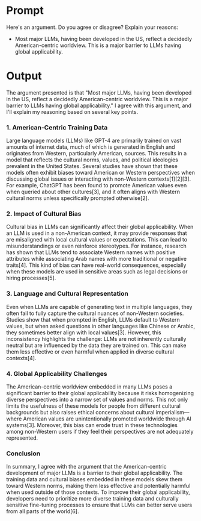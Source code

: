 # Prompt

Here's an argument. Do you agree or disagree? Explain your reasons:

- Most major LLMs, having been developed in the US, reflect a decidedly American-centric worldview. This is a major barrier to LLMs having global applicability.

# Output

The argument presented is that "Most major LLMs, having been developed in the US, reflect a decidedly American-centric worldview. This is a major barrier to LLMs having global applicability." I agree with this argument, and I'll explain my reasoning based on several key points.

### 1. American-Centric Training Data

Large language models (LLMs) like GPT-4 are primarily trained on vast amounts of internet data, much of which is generated in English and originates from Western, particularly American, sources. This results in a model that reflects the cultural norms, values, and political ideologies prevalent in the United States. Several studies have shown that these models often exhibit biases toward American or Western perspectives when discussing global issues or interacting with non-Western contexts\[1]\[2]\[3]. For example, ChatGPT has been found to promote American values even when queried about other cultures\[3], and it often aligns with Western cultural norms unless specifically prompted otherwise\[2].

### 2. Impact of Cultural Bias

Cultural bias in LLMs can significantly affect their global applicability. When an LLM is used in a non-American context, it may provide responses that are misaligned with local cultural values or expectations. This can lead to misunderstandings or even reinforce stereotypes. For instance, research has shown that LLMs tend to associate Western names with positive attributes while associating Arab names with more traditional or negative traits\[4]. This kind of bias can have real-world consequences, especially when these models are used in sensitive areas such as legal decisions or hiring processes\[5].

### 3. Language and Cultural Representation

Even when LLMs are capable of generating text in multiple languages, they often fail to fully capture the cultural nuances of non-Western societies. Studies show that when prompted in English, LLMs default to Western values, but when asked questions in other languages like Chinese or Arabic, they sometimes better align with local values\[3]. However, this inconsistency highlights the challenge: LLMs are not inherently culturally neutral but are influenced by the data they are trained on. This can make them less effective or even harmful when applied in diverse cultural contexts\[4].

### 4. Global Applicability Challenges

The American-centric worldview embedded in many LLMs poses a significant barrier to their global applicability because it risks homogenizing diverse perspectives into a narrow set of values and norms. This not only limits the usefulness of these models for people from different cultural backgrounds but also raises ethical concerns about cultural imperialism—where American values are unintentionally promoted worldwide through AI systems\[3]. Moreover, this bias can erode trust in these technologies among non-Western users if they feel their perspectives are not adequately represented.

### Conclusion

In summary, I agree with the argument that the American-centric development of major LLMs is a barrier to their global applicability. The training data and cultural biases embedded in these models skew them toward Western norms, making them less effective and potentially harmful when used outside of those contexts. To improve their global applicability, developers need to prioritize more diverse training data and culturally sensitive fine-tuning processes to ensure that LLMs can better serve users from all parts of the world\[6].

&#x20;
